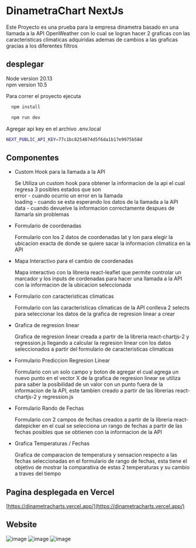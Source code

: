 
# DinametraChart  NextJs

Este Proyecto es una prueba para la empresa dinametra basado en una llamada a la API OpenWeather con lo cual se logran hacer 2 graficas con las caracteristicas climaticas adquiridas ademas de cambios a las graficas gracias a los diferentes filtros


## desplegar
Node version 20.13  
npm version 10.5    

Para correr el proyecto ejecuta

```bash
  npm install
```
```bash
  npm run dev
```
Agregar api key en el archivo .env.local  
```bash
NEXT_PUBLIC_API_KEY=77c1bc8254074d5f6da1b17e9975b58d
```
## Componentes

- Custom Hook para la llamada a la API
    
  Se Utiliza un custom hook para obtener la informacion de la api el cual regresa 3 posibles estados que son  
  error - cuando ocurrio un error en la llamada  
  loading - cuando se esta esperando los datos de la llamada a la API  
  data - cuando devuelve la informacion correctamente despues de llamarla sin problemas
  
- Formulario de coordenadas
  
  Formulario con los 2 datos de coordenadas lat y lon para elegir la ubicacion exacta de donde se quiere sacar la informacion climatica en la API
  
- Mapa Interactivo para el cambio de coordenadas
  
  Mapa interactivo con la libreria react-leaflet que permite controlar un marcador y los inputs de cordenadas para hacer una llamada a la API con la informacion de la ubicacion seleccionada
  
- Formulario con caracteristicas climaticas
  
  Formulario con las caracteristicas climaticas de la API conlleva 2 selects para seleccionar los datos de la grafica de regresion linear a crear

- Grafica de regresion linear
  
  Grafica de regresion linear creada a partir de la libreria react-chartjs-2 y regression.js llegando a calcular la regresion linear con los datos seleccionados a partir del formulario de caracteristicas climaticas 

- Formulario Prediccion Regresion Linear
  
  Formulario con un solo campo y boton de agregar el cual agrega un nuevo punto en el vector X de la grafica de regresion linear se utiliza para saber la posibilidad de un valor con un punto fuera de la informacion de la API, este tambien creado a partir de las librerias react-chartjs-2 y regression.js

- Formulario Rando de Fechas
  
  Formulario con 2 campos de fechas creados a partir de la libreria react-datepicker en el cual se selecciona un rango de fechas a partir de las fechas posibles que se obtienen con la informacion de la API 

- Grafica Temperaturas / Fechas
  
  Grafica de comparacion de temperatura y sensacion respecto a las fechas seleccionadas en el formulario de rango de fechas, esta tiene el objetivo de mostrar la comparativa de estas 2 temperaturas y su cambio a traves del tiempo

## Pagina desplegada en Vercel
[https://dinametracharts.vercel.app/](https://dinametracharts.vercel.app/)  

## Website  
![image](https://github.com/adanygp/dinametracharts/assets/75685244/22bd2949-188e-46ee-b9f7-12cf166d621f)
![image](https://github.com/adanygp/dinametracharts/assets/75685244/cb75df90-0cd3-48cf-842e-d9080d4bcad1)
![image](https://github.com/adanygp/dinametracharts/assets/75685244/9a2f228c-15f8-4b04-b1b1-111f564f877d)



